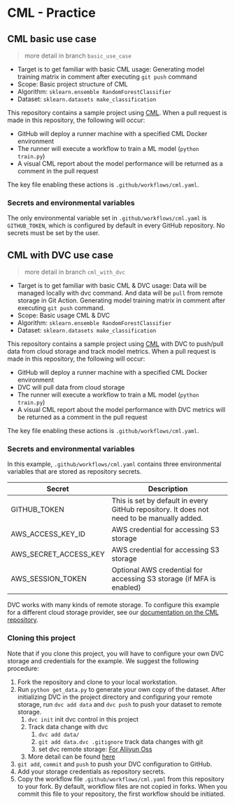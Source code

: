 # CML - Practice

## CML basic use case
> more detail in branch `basic_use_case`

* Target is to get familiar with basic CML usage: Generating model training matrix in comment after executing `git push` command
* Scope: Basic project structure of CML
* Algorithm: `sklearn.ensemble RandomForestClassifier`
* Dataset: `sklearn.datasets make_classification`

This repository contains a sample project using [CML](https://github.com/iterative/cml). When a pull request is made in this repository, the following will occur:
- GitHub will deploy a runner machine with a specified CML Docker environment
- The runner will execute a workflow to train a ML model (`python train.py`)
- A visual CML report about the model performance will be returned as a comment in the pull request

The key file enabling these actions is `.github/workflows/cml.yaml`.

### Secrets and environmental variables
The only environmental variable set in `.github/workflows/cml.yaml` is `GITHUB_TOKEN`, which is configured by default in every GitHub repository. No secrets must be set by the user. 

## CML with DVC use case
> more detail in branch `cml_with_dvc`

* Target is to get familiar with basic CML & DVC usage: Data will be managed locally with dvc command. And data will be `pull` from remote storage in Git Action. Generating model training matrix in comment after executing `git push` command. 
* Scope: Basic usage CML & DVC
* Algorithm: `sklearn.ensemble RandomForestClassifier`
* Dataset: `sklearn.datasets make_classification`

This repository contains a sample project using [CML](https://github.com/iterative/cml) with DVC to push/pull data from cloud storage and track model metrics. When a pull request is made in this repository, the following will occur:
- GitHub will deploy a runner machine with a specified CML Docker environment
- DVC will pull data from cloud storage
- The runner will execute a workflow to train a ML model (`python train.py`)
- A visual CML report about the model performance with DVC metrics will be returned as a comment in the pull request

The key file enabling these actions is `.github/workflows/cml.yaml`.

### Secrets and environmental variables
In this example, `.github/workflows/cml.yaml` contains three environmental variables that are stored as repository secrets.

| Secret  | Description  | 
|---|---|
|  GITHUB_TOKEN | This is set by default in every GitHub repository. It does not need to be manually added.  |
| AWS_ACCESS_KEY_ID  | AWS credential for accessing S3 storage  | 
| AWS_SECRET_ACCESS_KEY | AWS credential for accessing S3 storage |
| AWS_SESSION_TOKEN | Optional AWS credential for accessing S3 storage (if MFA is enabled) |

DVC works with many kinds of remote storage. To configure this example for a different cloud storage provider, see our [documentation on the CML repository](https://github.com/iterative/cml#using-cml-with-dvc).

### Cloning this project
Note that if you clone this project, you will have to configure your own DVC storage and credentials for the example. We suggest the following procedure:

1. Fork the repository and clone to your local workstation. 
2. Run `python get_data.py` to generate your own copy of the dataset. After initializing DVC in the project directory and configuring your remote storage, run `dvc add data` and `dvc push` to push your dataset to remote storage.
   1. `dvc init` init dvc control in this project
   2. Track data change with dvc
      1. `dvc add data/`
      2. `git add data.dvc .gitignore` track data changes with git
      3. set dvc remote storage: [For Aliiyun Oss](https://dvc.org/doc/command-reference/remote/modify#aliyun-oss)
   3. More detail can be found [here](https://dvc.org/doc/start/data-management/data-versioning?tab=Mac-Linux)
3. `git add`, `commit` and `push` to push your DVC configuration to GitHub.
4. Add your storage credentials as repository secrets.
5. Copy the workflow file `.github/workflows/cml.yaml` from this repository to your fork. By default, workflow files are not copied in forks. When you commit this file to your repository, the first workflow should be initiated. 


